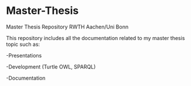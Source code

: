 # Master-Thesis
Master Thesis Repository RWTH Aachen/Uni Bonn

This repository includes all the documentation related to my master thesis topic such as:

-Presentations

-Development (Turtle OWL, SPARQL)

-Documentation
